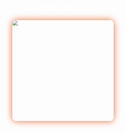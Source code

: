 <!DOCTYPE html>
<html lang="en">
<head>
  <meta charset="UTF-8">
  <title>HERO WOLFS</title>
  <style>
    body {
      margin: 0;
      font-family: 'Segoe UI', sans-serif;
      background: url('https://images.unsplash.com/photo-1607083206173-8b2776c1f8b0?auto=format&fit=crop&w=1950&q=80') no-repeat center center fixed;
      background-size: cover;
      color: white;
      text-align: center;
      padding: 2rem;
    }

    h1 {
      font-size: 3rem;
      text-shadow: 2px 2px 8px #ff4e00;
    }

    #logo {
      width: 320px;
      max-width: 90vw;
      cursor: pointer;
      transition: transform 0.3s ease;
      margin-bottom: 1.5rem;
      border-radius: 16px;
      box-shadow: 0 0 20px #ff4e00cc;
    }

    #logo:hover {
      transform: scale(1.1);
      animation: firePulse 1.5s infinite ease-in-out;
    }

    @keyframes firePulse {
      0% { filter: drop-shadow(0 0 10px orange); }
      50% { filter: drop-shadow(0 0 20px red); }
      100% { filter: drop-shadow(0 0 10px orange); }
    }

    .player-cards {
      display: flex;
      flex-wrap: wrap;
      justify-content: center;
      gap: 1rem;
      margin-top: 1rem;
    }

    .player-card {
      background: rgba(0, 0, 0, 0.6);
      border: 2px solid #ff9f1c;
      border-radius: 12px;
      padding: 1rem;
      width: 200px;
      cursor: pointer;
      transition: transform 0.2s;
    }

    .player-card:hover {
      transform: scale(1.05);
    }

    .player-info {
      display: none;
      margin-top: 0.5rem;
      font-size: 0.9rem;
      color: #ffd8a8;
    }

    #team-info {
      display: none;
      margin-top: 2rem;
      padding: 1rem;
      background: rgba(0, 0, 0, 0.7);
      border-radius: 12px;
    }

    .discord-btn {
      display: inline-block;
      padding: 12px 24px;
      margin-top: 10px;
      background: linear-gradient(45deg, #ff4e00, #ff9f1c);
      color: #fff;
      font-weight: bold;
      text-decoration: none;
      border-radius: 12px;
      box-shadow: 0 0 12px #ff4e00aa;
      transition: transform 0.3s, box-shadow 0.3s;
      animation: glowPulse 1.5s infinite ease-in-out;
    }

    .discord-btn:hover {
      transform: scale(1.05);
      box-shadow: 0 0 20px #ff9f1cdd;
    }

    @keyframes glowPulse {
      0%   { box-shadow: 0 0 10px #ff4e00aa; }
      50%  { box-shadow: 0 0 20px #ff9f1cdd; }
      100% { box-shadow: 0 0 10px #ff4e00aa; }
    }
  </style>
</head>
<body>

  <h1>🔥 HERO WOLFS 🔥</h1>
  <img id="logo" src="logo.png" alt="Team Logo" onclick="toggleTeamInfo()">

  <div id="team-info">
    <h2>About Us</h2>
    <p>We are a newly made team (HERO WOLFS). Founder SILWER WOLF made the team at 2025.03.04.</p>
    <p><strong>📱 Where you can contact us:</strong></p>
    <a href="https://discord.gg/4UXmkYtC" target="_blank" class="discord-btn">🔥 Join Our Discord 🔥</a>

    <h3>🔥 Team Roster</h3>
    <div class="player-cards">
      <div class="player-card" onclick="toggleDetails(this)">
        🔥 <strong>Doxiest</strong><br>In-Game Leader
        <div class="player-info">Strategic mastermind, clutch caller, and team captain. Leads with experience and fire.</div>
      </div>
      <div class="player-card" onclick="toggleDetails(this)">
        💥 <strong>donk666</strong><br>Entry Fragger
        <div class="player-info">Fearless frontliner known for explosive plays and first bloods. Breaks through every defense.</div>
      </div>
      <div class="player-card" onclick="toggleDetails(this)">
        🎯 <strong>SILWER WOLF</strong><br>AWPer
        <div class="player-info">Sharp-eyed sniper who never misses a flick. Controls the map with deadly precision.</div>
      </div>
      <div class="player-card" onclick="toggleDetails(this)">
        🛡️ <strong>mearxz</strong><br>Support
        <div class="player-info">Reliable backbone of the team. Sets up plays, throws perfect nades, and covers every angle.</div>
      </div>
      <div class="player-card" onclick="toggleDetails(this)">
        🧠 <strong>Nex1k</strong><br>Lurker
        <div class="player-info">Master of the shadows. Sneaks behind lines, gathers intel, and outsmarts the enemy.</div>
      </div>
    </div>

    <h3 style="margin-top: 2rem;">🏆 Achievements</h3>
    <p style="animation: glowPulse 2s infinite; font-style: italic;">Nothing for now... 🔥 <em>Coming Soon</em>!</p>
  </div>

  <script>
    function toggleTeamInfo() {
      const info = document.getElementById('team-info');
      info.style.display = (info.style.display === 'none' || info.style.display === '') ? 'block' : 'none';
    }

    function toggleDetails(card) {
      const info = card.querySelector('.player-info');
      info.style.display = (info.style.display === 'none' || info.style.display === '') ? 'block' : 'none';
    }
  </script>

</body>
</html>
